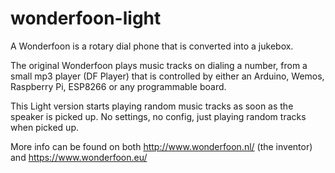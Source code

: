 # wonderfoon-light
A Wonderfoon is a rotary dial phone that is converted into a jukebox.

The original Wonderfoon plays music tracks on dialing a number, from a small mp3 player (DF Player) that is controlled by either an Arduino, Wemos, Raspberry Pi, ESP8266 or any programmable board. 

This Light version starts playing random music tracks as soon as the speaker is picked up. No settings, no config, just playing random tracks when picked up. 

More info can be found on both http://www.wonderfoon.nl/ (the inventor) and https://www.wonderfoon.eu/

